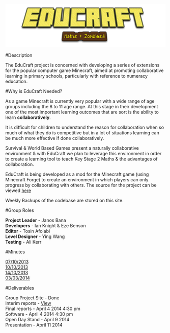 <img src="https://raw.githubusercontent.com/TosinAF/EduCraft/master/logo.png">

#Description

The EduCraft project is concerned with developing a series of
extensions for the popular computer game
Minecraft, aimed at promoting collaborative learning in primary schools,
particularly with reference to numeracy education.

#Why is EduCraft Needed?

As a game Minecraft is currently very popular with a wide range of age groups including the 8 to 11 age range. At this stage in their development one of the most important learning outcomes that are sort is the ability to learn <b>collaboratively</b>. 

It is difficult for children to understand the reason for collaboration when so much of what they do is competitive but in a lot of situations learning can be much more effective if done collaboratively. 

Survival & World Based Games present a naturally collaborative environment & with EduCraft we plan to leverage this environment in order to create a learning tool to teach Key Stage 2 Maths & the advantages of collaboration.

EduCraft is being developed as a mod for the Minecraft game (using Minecraft Forge) to create an environment in which players can only progress by collaborating with others. The source for the project can be viewed <a href="https://github.com/TosinAF/EduCraft">here</a>

Weekly Backups of the codebase are stored on this site. 


#Group Roles

<b>Project Leader</b> - Janos Bana<br>
<b>Developers</b> - Ian Knight & Eze Benson<br>
<b>Editor</b> - Tosin Afolabi<br>
<b>Level Designer</b> - Ying Wang <br>
<b>Testing</b> - Ali Kerr<br>

#Minutes

<a href="https://code.cs.nott.ac.uk/p/gp13-pxb1/source/tree/HEAD/Minutes/minutes-20131007.pdf">07/10/2013</a><br>
<a href="https://code.cs.nott.ac.uk/p/gp13-pxb1/source/tree/HEAD/Minutes/minutes-20131017%20-%202nd%20formal%20meeting.pdf">10/10/2013</a><br>
<a href="https://code.cs.nott.ac.uk/p/gp13-pxb1/source/tree/HEAD/Minutes/minutes-group-20131014.pdf">14/10/2013</a><br>
<a href="https://code.cs.nott.ac.uk/p/gp13-pxb1/source/tree/10/Minutes/Supervisormeeting03-03-2014.pdf">03/03/2014</a>

#Deliverables

Group Project Site - Done<br>
Interim reports - <a href="https://code.cs.nott.ac.uk/p/gp13-pxb1/source/tree/9/Interim%20Report.pdf">View</a><br>
Final reports - April 4 2014 4:30 pm<br>
Software - April 4 2014 4:30 pm<br>
Open Day Stand - April 9 2014<br>
Presentation - April 11 2014<br>

